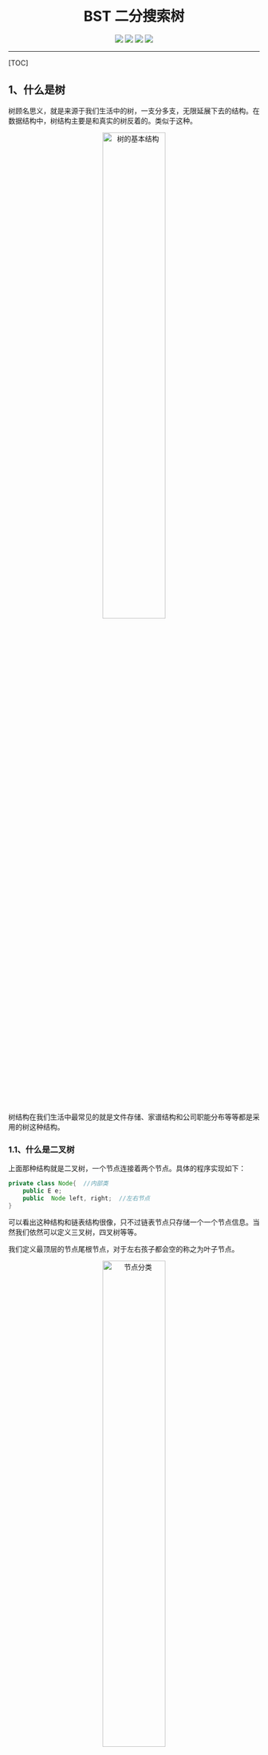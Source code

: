<h1 align=center>BST 二分搜索树</h1>
<div align="center">
<image src="https://img.shields.io/badge/Github-LiYangSir-brightgreen">
<image src="https://img.shields.io/badge/author-teaUrn-green">
<image src="https://img.shields.io/badge/Language-Java-orange">
<image src="https://img.shields.io/badge/Version-1.0-blue">
</div>

------

[TOC]

## 1、什么是树

树顾名思义，就是来源于我们生活中的树，一支分多支，无限延展下去的结构。在数据结构中，树结构主要是和真实的树反着的。类似于这种。

<div align=center>
<img src=https://markdown-liyang.oss-cn-beijing.aliyuncs.com/%E6%95%B0%E6%8D%AE%E7%BB%93%E6%9E%84%E4%B8%8E%E7%AE%97%E6%B3%95/5.BST%E4%BA%8C%E5%88%86%E6%90%9C%E7%B4%A2%E6%A0%91/%E7%BB%93%E6%9E%84.png width=50% alt=树的基本结构>
</div>

树结构在我们生活中最常见的就是文件存储、家谱结构和公司职能分布等等都是采用的树这种结构。

### 1.1、什么是二叉树

上面那种结构就是二叉树，一个节点连接着两个节点。具体的程序实现如下：
```java
private class Node{  //内部类
    public E e;
    public  Node left, right;  //左右节点
}
```
可以看出这种结构和链表结构很像，只不过链表节点只存储一个一个节点信息。当然我们依然可以定义三叉树，四叉树等等。

我们定义最顶层的节点尾根节点，对于左右孩子都会空的称之为叶子节点。
<div align=center>
<img src= https://markdown-liyang.oss-cn-beijing.aliyuncs.com/%E6%95%B0%E6%8D%AE%E7%BB%93%E6%9E%84%E4%B8%8E%E7%AE%97%E6%B3%95/5.BST%E4%BA%8C%E5%88%86%E6%90%9C%E7%B4%A2%E6%A0%91/%E7%BB%93%E6%9E%842.png width=50% alt=节点分类>
</div>

**注：** **红色**为跟节点，**绿色**为叶子节点，根据结构我们可以看出来二叉树既有天然的递归性。孩子节点依然是一个新的二叉树。这就体现了递归性。

我们从上面可以看出来二叉树不一定是满的，而且一个节点也是二叉树，NULL也是二叉树。

### 1.2、什么是二分搜索树

二分搜索树也是一种二叉树，只不过相对于二叉树增加了一些规则。二分搜索树要求。

规则：**一个节点的元素值必须大于它的左子树所有节点的值小于它的右子树所有节点的值**。

<div align=center>
<img src=https://markdown-liyang.oss-cn-beijing.aliyuncs.com/%E6%95%B0%E6%8D%AE%E7%BB%93%E6%9E%84%E4%B8%8E%E7%AE%97%E6%B3%95/5.BST%E4%BA%8C%E5%88%86%E6%90%9C%E7%B4%A2%E6%A0%91/%E7%BB%93%E6%9E%843.png width=50% alt=二分搜索树>
</div>

这也就正好验证了搜索这个概念。如果我们想要查找的元素大于该节点，我们就去它的右子树去找，小于就与左子树就找。但是我们需要注意，这里我们只是以数字作为例子，其实这种结构要求我们的节点具有可比较性，也就是自己实现的类对象必须继承Comparable这个类，并重写compareto这个函数。也就是存储的元素必须有可比性。

## 2、二分搜索树的基本函数

作为一种高级数据结构，它依然避免不了进行增删改查四个操作，下面我们就逐一进行实现。

### 2.1、添加元素

我们知道二分搜索树的基本规则是**一个节点的元素值必须大于它的左子树所有节点的值小于它的右子树所有节点的值**。我们就是用这条规则进行添加元素。从根节点出发，如果添加的元素大于我们跟节点元素值，我们就去跟节点的右子树继续添加元素，直到待插入节点为NULL，我们就把节点插入该位置。

<div align=center>
<img src=https://markdown-liyang.oss-cn-beijing.aliyuncs.com/%E6%95%B0%E6%8D%AE%E7%BB%93%E6%9E%84%E4%B8%8E%E7%AE%97%E6%B3%95/5.BST%E4%BA%8C%E5%88%86%E6%90%9C%E7%B4%A2%E6%A0%91/%E6%B7%BB%E5%8A%A0%E5%85%83%E7%B4%A0.png width=95% alt=添加元素2，6>
</div>

<div align=center>
<img src=https://markdown-liyang.oss-cn-beijing.aliyuncs.com/%E6%95%B0%E6%8D%AE%E7%BB%93%E6%9E%84%E4%B8%8E%E7%AE%97%E6%B3%95/5.BST%E4%BA%8C%E5%88%86%E6%90%9C%E7%B4%A2%E6%A0%91/%E6%B7%BB%E5%8A%A0%E5%85%83%E7%B4%A02.png width=90% alt=添加元素3>
</div>

**注：** 我们可以看出，我们的二分搜索树不包含重复的元素，如果我们希望包含的重复的元素，我们只需要重新定义规则：**一个节点的元素值必须大于它的左子树所有节点的值小于==等于==它的右子树所有节点的值**。

对于二分搜索树来说，具有天然的递归性，所以我们就哪递归来实现增加这个操作。
由于我们递归的思想就是把一个问题分成一节一节去处理，所以我们实现递归的时候需要返回我们处理完的头结点。所以我们引入私有函数，返回添加后的根节点。
**程序实现：**
```java
public void add(E e) {
    root =  add(root, e);
}

private Node add(Node node, E e) {
    // 终止条件
    if (node == null){
        size++;
        return new Node(e);
    }
    // 开始递归
    if (e.compareTo(node.e) < 0)    //去左子树添加元素
        node.left = add(node.left, e); 
    else if (e.compareTo(node.e) > 0)  //去右子树添加元素
        node.right = add(node.right, e);
    return node;
}
```

### 2.2、查询元素
我们并不先介绍删除操作，因为删除操作最为复杂，我们先介绍查询操作，最后再说删除操作。

#### 2.2.1 contains操作

contains函数，返回bool判断树结构中是否包含我们待查元素。同添加元素相同，我们需要采用递归的形式查询元素。那么我们就需要新建私有函数来传入我们要查询的节点。

**程序实现：**
```java
public boolean contains(E e) {
    return contains(root, e);
}

private boolean contains(Node node, E e) {
    if (node == null) //递归到底
        return false;

    if (e.compareTo(node.e) < 0)
        return contains(node.left, e);
    else if (e.compareTo(node.e) > 0)
        return contains(node.right, e);
    else  //相同
        return true;
}
```

#### 2.2.2 最大值和最小值函数

我们根据二叉树的定义我们知道，大树值的元素都是向右子树去添加，同理小数值的元素都是向左子树去添加。所以最大值存在于树的最右边，最小值存在于树的最左边。

**最小值程序实现：**
```java
public void minimum() {
    if (size == 0)
        throw new IllegalArgumentException("BST is empty");
    System.out.println(minimum(root).e);
}

private Node minimum(Node node) {
    if (node.left == null)
        return node;
    return minimum(node.left);
}
```

**最大值程序实现：**
```java
public void maximum() {
    if (size == 0)
        throw new IllegalArgumentException("BST is empty");
    System.out.println(maximum(root).e);
}

private Node maximum(Node node) {
    if (node.right == null)
        return node;
    return minimum(node.right);
}
```

### 2.3、改变元素

改变元素同查询元素相同，找到元素后修改后即可。仿照查询元素的程序就可以实现改变元素的函数

**程序实现：**
```java
public void set(E e) {
    set(root, e);
}

private void set(Node node, E e) {
    if (node == null) //递归到底
        return;

    if (e.compareTo(node.e) < 0)
        set(node.left, e);
    else if (e.compareTo(node.e) > 0)
        set(node.right, e);
    else  //相同
        node.e = e;
}
```

### 2.4、遍历元素
树的遍历操作同线性结构的遍历不同，线性结构需要从头遍历到尾，对于树结构来说遍历分为很多种情况。
1. 前序遍历
2. 中序遍历
3. 后续遍历
4. 层序遍历
   
1-3 遍历为深度优先的算法，而层序遍历为广度优先的算法，下面我们逐个进行说明。所谓的前中后指的就是啥时候访问节点信息。在左子树前面，在左子树和右子树中间，还是在右子树后面。

#### 2.4.1 前序遍历

前序遍历的主要思想就是先访问这个元素，然后再对它的左右子树分别进行前序遍历操作。
<div align=center>
<img src=https://markdown-liyang.oss-cn-beijing.aliyuncs.com/%E6%95%B0%E6%8D%AE%E7%BB%93%E6%9E%84%E4%B8%8E%E7%AE%97%E6%B3%95/5.BST%E4%BA%8C%E5%88%86%E6%90%9C%E7%B4%A2%E6%A0%91/%E5%89%8D%E5%BA%8F%E9%81%8D%E5%8E%86.png width=75% alt=前序遍历>
</div>

根据图我们可以得出前序遍历的**顺序**如下：

1. 访问元素5，然后按照红色箭头，对左子树（绿色）进行前序遍历；
2. 访问元素2，然后按照红色箭头遍历左右子树，由于左右子树均为叶子节点，所以遍历结果为2-1-4；
3. 返回去遍历根节点的右子树（黄色），按照红色箭头，顺序为8-6-9；
4. 最终遍历的结果是：5-2-1-4-8-6-9；

**程序实现：**

```java
/**  前序遍历  **/
public void preOrder(){
    preOrder(root);
}

private void preOrder(Node node) {
    if (node == null)
        return;
    System.out.println(node.e);  // 先访问节点信息
    preOrder(node.left);  //前序遍历左子树
    preOrder(node.right);  //前序遍历右子树
}
```
#### 2.4.2 中序遍历
中序遍历和前序遍历类似，中序遍历就是将访问元素的环节放在了中间，先遍历其左子树，然后访问其节点元素，最后遍历其右子树。

<div align=center>
<img src=https://markdown-liyang.oss-cn-beijing.aliyuncs.com/%E6%95%B0%E6%8D%AE%E7%BB%93%E6%9E%84%E4%B8%8E%E7%AE%97%E6%B3%95/5.BST%E4%BA%8C%E5%88%86%E6%90%9C%E7%B4%A2%E6%A0%91/%E4%B8%AD%E5%BA%8F%E9%81%8D%E5%8E%86.png width=75% alt=中序遍历>
</div>

根据图我们可以得出中序遍历的**顺序**如下：

1. 先前序遍历根节点的左子树，按照红色箭头的方向，结果为1-2-4；
2. 访问该元素，结果为 5；
3. 最后遍历右子树，结果为6-8-9；
4. 最后的结果为1-2-4-5-6-8-9；
   
我们不难发现中序遍历的特点就是**具有顺序性**，本次中序遍历是**从小到大**，如果先遍历右子树，最后遍历左子树，结果就为**从大到小**排列。

**程序实现：**

```java
public void inOrder() {
    inOrder(root);
}
private void inOrder(Node node) {
    if (node == null)
        return;
    inOrder(node.left);
    System.out.println(node.e);  // 在中间访问节点信息
    inOrder(node.right);
}
```

#### 2.4.3 后序遍历
有了前面两个基础，后序遍历就比较简单了，就是最后再访问元素，先遍历左子树，后遍历右子树，最后访问该节点信息。

<div align=center>
<img src=https://markdown-liyang.oss-cn-beijing.aliyuncs.com/%E6%95%B0%E6%8D%AE%E7%BB%93%E6%9E%84%E4%B8%8E%E7%AE%97%E6%B3%95/5.BST%E4%BA%8C%E5%88%86%E6%90%9C%E7%B4%A2%E6%A0%91/%E5%90%8E%E5%BA%8F%E9%81%8D%E5%8E%86.png width=75% alt=后序遍历>
</div>

根据图我们可以得出后序遍历的**顺序**如下：
1. 先后序遍历左子树，结果为：1-4-2；
2. 再后序遍历右子树，结果为：6-9-8；
3. 最后访问节点信息，结果为5；
4. 最终结果为1-4-2-6-9-8-5；

**程序实现：**

```java
public void lastOrder() {
    lastOrder(root);
}

private void lastOrder(Node node) {
    if (node == null)
        return;
    lastOrder(node.left);
    lastOrder(node.right);
    System.out.println(node.e);  //最后访问节点信息
}
```

#### 2.4.4 层序遍历

层序遍历和前面的不同，层序遍历是广度优先的算法。也就是一层一层的访问。将某一个深度的信息全部访问完，在访问下一深度节点信息。这里就会用到我们之前讲的**队列**的数据结构。

核心思想就是：**入队的元素是将要出队的左右节点的元素**

针对前面所展示的二分搜索树，层序遍历我们用图来表示就是：

<div align=center>
<img src=https://markdown-liyang.oss-cn-beijing.aliyuncs.com/%E6%95%B0%E6%8D%AE%E7%BB%93%E6%9E%84%E4%B8%8E%E7%AE%97%E6%B3%95/5.BST%E4%BA%8C%E5%88%86%E6%90%9C%E7%B4%A2%E6%A0%91/%E5%B1%82%E5%BA%8F%E9%81%8D%E5%8E%86.png width=90% alt=层序遍历>
</div>

**步骤：**
1. 先放入根节点；
2. 出队队首的元素，同时入队根节点的左右节点；
3. 开始循环，没出队一个元素，就要将他的孩子节点入队，如果没有则不入，直到队列中的元素为空；
4. 最后我们输出的就是：5-2-8-1-4-6-9。
   
**程序实现：**

```java
public void levelOrder() {
    Queue<Node> q = new LinkedList<>();
    q.add(root);    //先放入根节点
    while (!q.isEmpty()) {  //循环知道队列元素为空
        Node cur = q.remove();    //出队队首元素
        System.out.println(cur.e);
        if (cur.left != null)   //同时入队刚出队元素的左右节点
            q.add(cur.left);
        if (cur.right != null)
            q.add(cur.right);
    }
}
```

### 2.5、删除元素

删除元素是最难的一个操作，我们不从删除任意元素开始，我们先从删除最大值和最小值入手，一步步深入了解删除操作

#### 2.5.1 删除最小值元素

我们在查询元素那一节中提到，最小值存在于BST的最左边。这里又得分情况。最左边的元素存在的状态分为两种。
1. 若是叶子节点，直接删除该元素即可；
2. 若无左孩子节点，右孩子节点顶替待删除节点。

**删除元素-叶子节点：**
<div align=center>
<img src=https://markdown-liyang.oss-cn-beijing.aliyuncs.com/%E6%95%B0%E6%8D%AE%E7%BB%93%E6%9E%84%E4%B8%8E%E7%AE%97%E6%B3%95/5.BST%E4%BA%8C%E5%88%86%E6%90%9C%E7%B4%A2%E6%A0%91/%E5%88%A0%E9%99%A4%E5%85%83%E7%B4%A0-%E6%97%A0%E5%8F%B3%E5%AD%A9%E5%AD%90.png width=80% alt=删除元素-叶子节点>
</div>
<br/>

**删除元素-无左孩子：**
<div align=center>
<img src=https://markdown-liyang.oss-cn-beijing.aliyuncs.com/%E6%95%B0%E6%8D%AE%E7%BB%93%E6%9E%84%E4%B8%8E%E7%AE%97%E6%B3%95/5.BST%E4%BA%8C%E5%88%86%E6%90%9C%E7%B4%A2%E6%A0%91/%E5%88%A0%E9%99%A4%E5%85%83%E7%B4%A0-%E6%9C%89%E5%8F%B3%E5%AD%A9%E5%AD%90.png width=80% alt=删除元素-无左孩子节点>
</div>

程序实现中，主要就是对两种情况进行分析。实际上，我们发现两者情况均是无左孩子节点（必然），所以最底的情况就是到达了最靠左的位置（左孩子为null），然后返回删除节点的全部右子树。第一种情况返回null，也就删除最小值。第二中情况也就是代替原来的位置。

**程序实现：**
```java
public void removeMinimum() {
    if (size == 0)
        throw new IllegalArgumentException("BST is empty");
    removeMinimum(root);
}

private Node removeMinimum(Node node) {
    if (node.left == null) {  // 到达最小值的节点
        Node rightNode = node.right;
        node.right = null;
        size--;
        return rightNode;
    }
    node.left = removeMinimum(node.left);
    return node;
}
````

#### 2.5.2 删除最大值元素

有了前面的删除最小值元素的概念，删除最大值就是向右走到底，删除最大值元素也分为两种，只不过方向相反而已。根据上面的程序我们就可以仿制删除最大值元素。

**程序实现：**

```java
public void removeMaximum() {
    if (size == 0)
        throw new IllegalArgumentException("BST is empty");
    removeMaximum(root);
}

private Node removeMaximum(Node node) {
    if (node.right == null) {        //到达最大值的节点
        Node leftNode = node.left;
        node.left = null;
        size--;
        return leftNode;
    }
    node.right = removeMaximum(node.right);
    return node;
}
```

#### 2.5.3 删除任意元素

删除元素就没有像其他操作那么简单了。这里呢我们引入一个方法，这是方法是在1962年 Hibbard 提出来的。下面我们用实例进行演示。

<div align=center>
<img src=https://markdown-liyang.oss-cn-beijing.aliyuncs.com/%E6%95%B0%E6%8D%AE%E7%BB%93%E6%9E%84%E4%B8%8E%E7%AE%97%E6%B3%95/5.BST%E4%BA%8C%E5%88%86%E6%90%9C%E7%B4%A2%E6%A0%91/%E7%BB%93%E6%9E%843.png width=50% alt=二分搜索树>
</div>

对于这个树结构，我们以最难的节点进行删除，也就是根节点进行删除，删除的步骤如下：

1. 找到一个节点来代替根节点，这里我们选择待删除节点5的**后继**。**后继**：就是该节点右子树中离节点大小最近的节点，也就是右子树中的最小值节点。这里指的就是节点6。
2. 找到了该节点6，就需要将原树中的节点6删除。这样6就从树结构中脱离出来。
3. 将节点6的右子树指向节点8,节点6的左子树指向节点2。
这样就将节点5的后继节点6代替了节点5。完成了删除操作

**程序实现：**

```java
public void remove(E e) {
    root = remove(root, e);
}

private Node remove(Node node, E e) {
    if (node == null)
        return null;

    if (e.compareTo(node.e) < 0) {   //找到待删除的节点
        node.left = remove(node.left, e);
        return node;
    } else if (e.compareTo(node.e) > 0) {
        node.right = remove(node.right, e);
        return node;
    } else {                        //找到了待删除节点
        if (node.left == null) {   //单方向形式的和删除最大值和最小值类似
            Node rightNode = node.right;
            node.right = null;
            size--;
            return rightNode;
        }
        if (node.right == null) {
            Node leftNode = node.left;
            node.left = null;
            size--;
            return leftNode;
        }     // 最复杂的情况，利用到后继
        Node successor = minimum(node.right);  //找到后继的节点
        successor.right = removeMinimum(node.right); // 已经队size进行了自减操作
        successor.left = node.left;
        node.left = node.right = null;
        return successor;
    }
}
```
## 3、时间复杂度分析
这里并没有做时间复杂度分析，是因为这个树结构并不完美，有可能退化成链表这种数据结构。大家可以想一想，add(1),add(2),add(4),add(5)。当我以顺序的方式增加元素的时候，会发现树结构退化成了链表。

<div align=center>
<img src=https://markdown-liyang.oss-cn-beijing.aliyuncs.com/%E6%95%B0%E6%8D%AE%E7%BB%93%E6%9E%84%E4%B8%8E%E7%AE%97%E6%B3%95/5.BST%E4%BA%8C%E5%88%86%E6%90%9C%E7%B4%A2%E6%A0%91/%E9%80%80%E5%8C%96.png width=40% alt=退化成链表>
</div>

对于一般性的树结构，我们可以发现，我们查找一个元素并不需要遍历整个树结构，时间只取决于树的高度，树的高度越低速度越快。
对于一个满的二叉树来说，假设树的高度为M，那么整个树结构的元素个数为2^M - 1;也就是 ![](https://markdown-liyang.oss-cn-beijing.aliyuncs.com/%E6%95%B0%E6%8D%AE%E7%BB%93%E6%9E%84%E4%B8%8E%E7%AE%97%E6%B3%95/5.BST%E4%BA%8C%E5%88%86%E6%90%9C%E7%B4%A2%E6%A0%91/CodeCogsEqn%20(3).gif) 。做近似的话就是![](https://markdown-liyang.oss-cn-beijing.aliyuncs.com/%E6%95%B0%E6%8D%AE%E7%BB%93%E6%9E%84%E4%B8%8E%E7%AE%97%E6%B3%95/5.BST%E4%BA%8C%E5%88%86%E6%90%9C%E7%B4%A2%E6%A0%91/CodeCogsEqn%20(2).gif)。则
<div align=center><b>M = log(N)</b></div>
时间复杂度相对于O(N)来说，提升巨大。尤其针对大数据而言。
举一个例子：

假设N = 1000000 ；M = log(N) =  20，也就是提升了50000倍，随着数据量的提升，效果会更加明显.这也就体现了在大数据的情况下，树结构的优势。

------

## 最后

更多精彩内容，大家可以转到我的主页：[曲怪曲怪的主页](http://quguai.net:8090/)

或者关注我的微信公众号：**TeaUrn**

或者扫描下方二维码进行关注。里面有惊喜等你哦。

**源码地址**：可在公众号内回复 **数据结构与算法源码** 即可获得。

<img src="https://markdown-liyang.oss-cn-beijing.aliyuncs.com/%E5%85%AC%E4%BC%97%E5%8F%B7%E4%BA%8C%E7%BB%B4%E7%A0%81.jpg" width=40%>